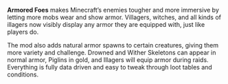 **Armored Foes** makes Minecraft’s enemies tougher and more immersive by letting more mobs wear and show armor. Villagers, witches, and all kinds of illagers now visibly display any armor they are equipped with, just like players do.

The mod also adds natural armor spawns to certain creatures, giving them more variety and challenge. Drowned and Wither Skeletons can appear in normal armor, Piglins in gold, and Illagers will equip armor during raids. Everything is fully data driven and easy to tweak through loot tables and conditions.
